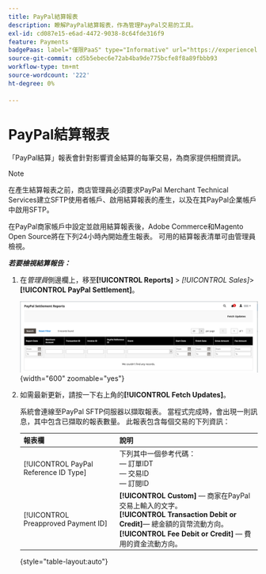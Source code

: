 ```yaml
---
title: PayPal結算報表
description: 瞭解PayPal結算報表，作為管理PayPal交易的工具。
exl-id: cd087e15-e6ad-4472-9038-8c64fde316f9
feature: Payments
badgePaas: label="僅限PaaS" type="Informative" url="https://experienceleague.adobe.com/en/docs/commerce/user-guides/product-solutions" tooltip="僅適用於雲端專案(Adobe管理的PaaS基礎結構)和內部部署專案的Adobe Commerce 。"
source-git-commit: cd5b5ebec6e72ab4ba9de775bcfe8f8a89fbbb93
workflow-type: tm+mt
source-wordcount: '222'
ht-degree: 0%

---
```


# PayPal結算報表

「PayPal結算」報表會針對影響資金結算的每筆交易，為商家提供相關資訊。

>[!NOTE]
>
>在產生結算報表之前，商店管理員必須要求PayPal Merchant Technical Services建立SFTP使用者帳戶、啟用結算報表的產生，以及在其PayPal企業帳戶中啟用SFTP。

在PayPal商家帳戶中設定並啟用結算報表後，Adobe Commerce和Magento Open Source將在下列24小時內開始產生報表。 可用的結算報表清單可由管理員檢視。

**_若要檢視結算報告：_**

1. 在&#x200B;_管理員_&#x200B;側邊欄上，移至&#x200B;**[!UICONTROL Reports]** > _[!UICONTROL Sales]_>**[!UICONTROL PayPal Settlement]**。

   ![PayPal結算報告](../getting-started/assets/reports-sales-paypal-settlement.png){width="600" zoomable="yes"}

1. 如需最新更新，請按一下右上角的&#x200B;**[!UICONTROL Fetch Updates]**。

   系統會連線至PayPal SFTP伺服器以擷取報表。 當程式完成時，會出現一則訊息，其中包含已擷取的報表數量。 此報表包含每個交易的下列資訊：

   | 報表欄 | 說明 |
   | ------------ | ----------- |
   | [!UICONTROL PayPal Reference ID Type] | 下列其中一個參考代碼：<br/> — 訂單IDT<br/> — 交易ID<br/> — 訂閱ID |
   | [!UICONTROL Preapproved Payment ID] | **[!UICONTROL Custom]** — 商家在PayPal交易上輸入的文字。<br/>**[!UICONTROL Transaction Debit or Credit]**— 總金額的貨幣流動方向。<br/>**[!UICONTROL Fee Debit or Credit]** — 費用的資金流動方向。 |

   {style="table-layout:auto"}

